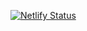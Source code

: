[![Netlify Status](https://api.netlify.com/api/v1/badges/8e6004c3-d786-447b-bd5b-15a3dd6fb4a9/deploy-status)](https://app.netlify.com/sites/chef-kitchen-fa76c9/deploys)
